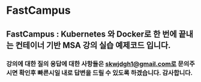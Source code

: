 # FastCampus
## FastCampus : Kubernetes 와 Docker로 한 번에 끝내는 컨테이너 기반 MSA 강의 실습 예제코드 입니다.
### 강의에 대한 질의 응답에 대한 사항들은 skwjdgh1@gmail.com로 문의주시면 확인후 빠른시일 내로 답변을 드릴 수 있도록 하겠습니다. 감사합니다.  
